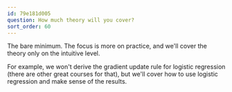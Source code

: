 ```yaml
---
id: 79e181d005
question: How much theory will you cover?
sort_order: 60
---
```


The bare minimum. The focus is more on practice, and we'll cover the theory only on the intuitive level.

For example, we won't derive the gradient update rule for logistic regression (there are other great courses for that), but we'll cover how to use logistic regression and make sense of the results.